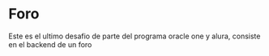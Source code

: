 # Foro
Este es el ultimo desafio de parte del programa oracle one y alura, consiste en el backend de un foro
